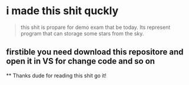 # i made this shit quckly

> this shit is propare for demo exam that be today. 
  Its represent program that can storage some stars from the sky.

## firstible you need download this repositore and open it in VS for change code and so on

** Thanks dude for reading this shit go it!